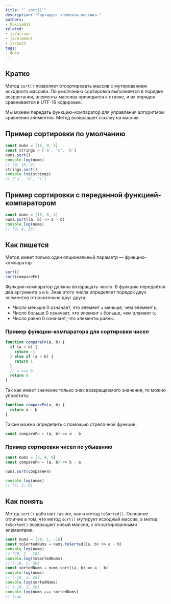 ```yaml
---
title: "`.sort()`"
description: "Сортирует элементы массива."
authors:
- Maksim631
related:
- js/arrays
- js/element
- js/math
tags:
- doka
---
```


## Кратко

Метод `sort()` позволяет отсортировать массив с мутированием исходного массива. По умолчанию сортировка выполняется в порядке возрастания, элементы массива приводятся к строке, и их порядок сравнивается в UTF-16 кодировке.

Мы можем передать функцию-компаратор для управления алгоритмом сравнения элементов. Метод возвращает ссылку на массив.

## Пример сортировки по умолчанию

```js
const nums = [15, 0, 4]
const strings = ['a', 'c', 'b']
nums.sort()
console.log(nums)
// [0, 15, 4]
strings.sort()
console.log(strings)
// ['a', 'b', 'c']
```

## Пример сортировки с переданной функцией-компаратором

```js
const nums = [15, 0, 4]
nums.sort((a, b) => a - b)
console.log(nums)
// [0, 4, 15]
```

## Как пишется

Метод имеет только один опциональный параметр — функцию-компаратор.

```js
sort()
sort(compareFn)
```

Функция-компаратор должна возвращать число. В функцию передаётся два аргумента `a` и `b`.  Знак этого числа определяет порядок двух элементов относительно друг друга:

  - Число меньше 0 означает, что элемент `a` меньше, чем элемент `b`;
  - Число больше 0 означает, что элемент `a` больше, чем элемент `b`;
  - Число равно 0 означает, что элементы равны.

### Пример функции-компаратора для сортировки чисел

```js
function compareFn(a, b) {
  if (a < b) {
    return -1
  } else if (a > b) {
    return 1
  }
  // a === b
  return 0
}
```

Так как имеет значение только знак возвращаемого значения, то можно упростить:

```js
function compareFn(a, b) {
  return a - b
}
```

Также можно определить с помощью стрелочной функции:

```js
const compareFn = (a, b) => a - b
```

### Пример сортировки чисел по убыванию

```js
const nums = [3, 4, 0]
const compareFn = (a, b) => b - a

nums.sort(compareFn)

console.log(nums)
// [4, 3, 0]
```

## Как понять

Метод `sort()` работает так же, как и метод `toSorted()`. Основное отличие в том, что метод `sort()` мутирует исходный массив, а метод `toSorted()` возвращает новый массив, с отсортированными элементами.

```js
const nums = [20, 1, -10]
const toSortedNums = nums.toSorted((a, b) => a - b)
console.log(nums)
// [20, 1, -10]
console.log(toSortedNums)
// [-10, 1, 20]
const sortedNums = nums.sort((a, b) => a - b)
console.log(nums)
// [-10, 1, 20]
console.log(sortedNums)
// [-10, 1, 20]
console.log(nums === sortedNums)
// true
```
